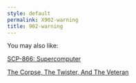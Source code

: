 ```yaml
---
style: default
permalink: X902-warning
title: 902-warning
---
```

You may also like:

[SCP-866: Supercomputer](http://scp-wiki.net/scp-866)

[The Corpse, The Twister, And The Veteran](http://scp-wiki.net/the-corpse-the-twister-and-the-veteran)
